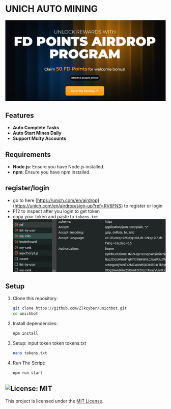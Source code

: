 # UNICH AUTO MINING 
![banner](image.png)

## Features

- **Auto Complete Tasks**
- **Auto Start Mines Daily**
- **Support Multy Accounts**

## Requirements

- **Node.js**: Ensure you have Node.js installed.
- **npm**: Ensure you have npm installed.

## register/login 
- go to here [https://unich.com/en/airdrop](https://unich.com/en/airdrop/sign-up?ref=RV6FNS) to register or login
- F12 to inspect after you login to get token 
- copy your token and paste to `tokens.txt`
![get-token](image-1.png)

## Setup

1. Clone this repository:
   ```bash
   git clone https://github.com/Zlkcyber/unichbot.git
   cd unichbot
   ```
2. Install dependencies:
   ```bash
   npm install
   ```
3. Setup: input token token tokens.txt
   ```bash
   nano tokens.txt
   ```
4. Run The Script:
   ```bash
   npm run start
   ```


## ![License: MIT](https://img.shields.io/badge/License-MIT-yellow.svg)

This project is licensed under the [MIT License](LICENSE).

